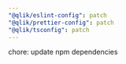 ```yaml
---
"@qlik/eslint-config": patch
"@qlik/prettier-config": patch
"@qlik/tsconfig": patch
---
```


chore: update npm dependencies
